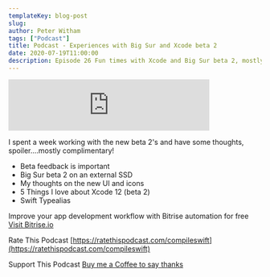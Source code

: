 ```yaml
---
templateKey: blog-post
slug:
author: Peter Witham
tags: ["Podcast"]
title: Podcast - Experiences with Big Sur and Xcode beta 2
date: 2020-07-19T11:00:00
description: Episode 26 Fun times with Xcode and Big Sur beta 2, mostly good. Listen on.
---
```


<iframe src="https://anchor.fm/compileswift/embed/episodes/Experiences-with-Big-Sur-and-Xcode-beta-2-eguk30" height="102px" width="400px" frameborder="0" scrolling="no"></iframe>

I spent a week working with the new beta 2's and have some thoughts, spoiler....mostly complimentary!

- Beta feedback is important
- Big Sur beta 2 on an external SSD
- My thoughts on the new UI and icons
- 5 Things I love about Xcode 12 (beta 2)
- Swift Typealias

Improve your app development workflow with Bitrise automation for free
[Visit Bitrise.io](https://pw.d.pr/yxRE7M)

Rate This Podcast
[https://ratethispodcast.com/compileswift](https://ratethispodcast.com/compileswift)

Support This Podcast
[Buy me a Coffee to say thanks](https://www.buymeacoffee.com/pwcom)
